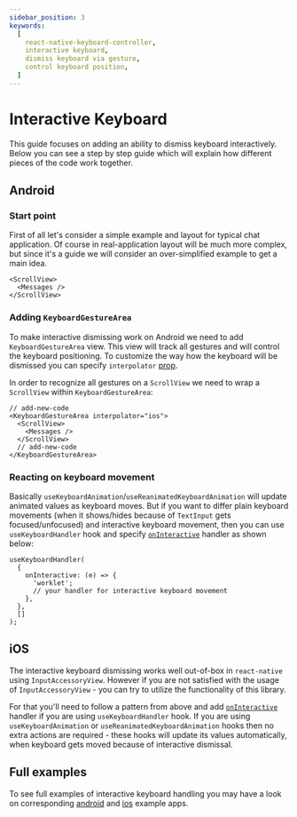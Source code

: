```yaml
---
sidebar_position: 3
keywords:
  [
    react-native-keyboard-controller,
    interactive keyboard,
    dismiss keyboard via gesture,
    control keyboard position,
  ]
---
```


# Interactive Keyboard

This guide focuses on adding an ability to dismiss keyboard interactively. Below you can see a step by step guide which will explain how different pieces of the code work together.

## Android

### Start point

First of all let's consider a simple example and layout for typical chat application. Of course in real-application layout will be much more complex, but since it's a guide we will consider an over-simplified example to get a main idea.

```tsx
<ScrollView>
  <Messages />
</ScrollView>
```

### Adding `KeyboardGestureArea`

To make interactive dismissing work on Android we need to add `KeyboardGestureArea` view. This view will track all gestures and will control the keyboard positioning. To customize the way how the keyboard will be dismissed you can specify `interpolator` [prop](../api/keyboard-gesture-area.md#interpolator).

In order to recognize all gestures on a `ScrollView` we need to wrap a `ScrollView` within `KeyboardGestureArea`:

```tsx
// add-new-code
<KeyboardGestureArea interpolator="ios">
  <ScrollView>
    <Messages />
  </ScrollView>
  // add-new-code
</KeyboardGestureArea>
```

### Reacting on keyboard movement

Basically `useKeyboardAnimation`/`useReanimatedKeyboardAnimation` will update animated values as keyboard moves. But if you want to differ plain keyboard movements (when it shows/hides because of `TextInput` gets focused/unfocused) and interactive keyboard movement, then you can use `useKeyboardHandler` hook and specify [`onInteractive`](../api/hooks/use-keyboard-handler/index.mdx#oninteractive) handler as shown below:

```tsx
useKeyboardHandler(
  {
    onInteractive: (e) => {
      'worklet';
      // your handler for interactive keyboard movement
    },
  },
  []
);
```

## iOS

The interactive keyboard dismissing works well out-of-box in `react-native` using `InputAccessoryView`. However if you are not satisfied with the usage of `InputAccessoryView` - you can try to utilize the functionality of this library.

For that you'll need to follow a pattern from above and add [`onInteractive`](../api/hooks/use-keyboard-handler/index.mdx#oninteractive) handler if you are using `useKeyboardHandler` hook. If you are using `useKeyboardAnimation` or `useReanimatedKeyboardAnimation` hooks then no extra actions are required - these hooks will update its values automatically, when keyboard gets moved because of interactive dismissal.

## Full examples

To see full examples of interactive keyboard handling you may have a look on corresponding [android](https://github.com/kirillzyusko/react-native-keyboard-controller/blob/main/example/src/screens/Examples/InteractiveKeyboard/index.tsx) and [ios](https://github.com/kirillzyusko/react-native-keyboard-controller/blob/main/example/src/screens/Examples/InteractiveKeyboardIOS/index.tsx) example apps.
